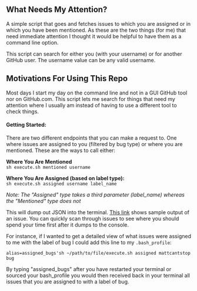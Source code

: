 ## What Needs My Attention?

A simple script that goes and fetches issues to which you are assigned
or in which you have been mentioned. As these are the two things (for me)
that need immediate attention I thought it would be helpful to have them
as a command line option.  

This script can search for either you (with your username) or for
another GitHub user. The username value can be any valid username.  

## Motivations For Using This Repo

Most days I start my day on the command line and not in a GUI GitHub
tool nor on GitHub.com. This script lets me search for things that need
my attention where I usually am instead of having to use a
different tool to check things. 

#### Getting Started:

There are two different endpoints that you can make a request to. One
where issues are assigned to you (filtered by bug type) or where you are
mentioned. These are the ways to call either:

**Where You Are Mentioned**  
`sh execute.sh mentioned username` 

**Where You Are Assigned (based on label type):**  
`sh execute.sh assigned username label_name`

*Note: The "Assigned" type takes a third parameter (label_name) whereas
the "Mentioned" type does not*

This will dump out JSON into the terminal. [This
link](https://developer.github.com/v3/issues/) shows sample output of an
issue. You can quickly scan
through issues to see where you should spend your time first after it
dumps to the console.

For instance, if I wanted to get a detailed view of what issues were
assigned to me with the label of bug I could add this line to my `.bash_profile`:  

`alias=assigned_bugs'sh ~/path/to/file/execute.sh assigned mattcantstop bug`

By typing "assigned_bugs" after you have restarted your terminal or sourced your bash_profile
you would then received back in your terminal all issues that you are
assigned to with a label of bug.
